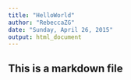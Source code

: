```yaml
---
title: "HelloWorld"
author: "RebeccaZG"
date: "Sunday, April 26, 2015"
output: html_document
---
```


## This is a markdown file
